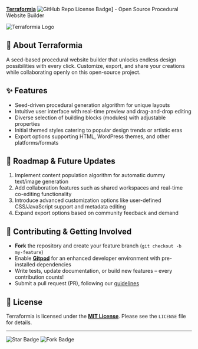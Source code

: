 **[Terraformia](https://github.com/gitcomit8/Terraformia)** ![GitHub Repo License Badge](https://img.shields.io/github/license/gitcomit8/Terraformia)] - Open Source Procedural Website Builder

![Terraformia Logo](logo.png)

## 🌱 About Terraformia
A seed-based procedural website builder that unlocks endless design possibilities with every click. Customize, export, and share your creations while collaborating openly on this open-source project.

## ✨ Features
- Seed-driven procedural generation algorithm for unique layouts
- Intuitive user interface with real-time preview and drag-and-drop editing
- Diverse selection of building blocks (modules) with adjustable properties
- Initial themed styles catering to popular design trends or artistic eras
- Export options supporting HTML, WordPress themes, and other platforms/formats

## 🌟 Roadmap & Future Updates
1. Implement content population algorithm for automatic dummy text/image generation
2. Add collaboration features such as shared workspaces and real-time co-editing functionality
3. Introduce advanced customization options like user-defined CSS/JavaScript support and metadata editing
4. Expand export options based on community feedback and demand

## 🤝 Contributing & Getting Involved
- **Fork** the repository and create your feature branch (`git checkout -b my-feature`)
- Enable **[Gitpod](https://www.gitpod.io/)** for an enhanced developer environment with pre-installed dependencies
- Write tests, update documentation, or build new features – every contribution counts!
- Submit a pull request (PR), following our [guidelines](#PullRequestGuidelines)

## 📜 License

Terraformia is licensed under the **[MIT License](LICENSE)**. Please see the `LICENSE` file for details.

---


![Star Badge](https://img.shields.io/github/stars/gitcomit8/Terraformia?style=social) ![Fork Badge](https://img.shields.io/github/forks/gitcomit8/Terraformia?style=social)
